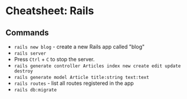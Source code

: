 # Cheatsheet: Rails


## Commands

  * `rails new blog` - create a new Rails app called "blog"
  * `rails server`
  * Press `Ctrl` + `C` to stop the server.
  * `rails generate controller Articles index new create edit update destroy`
  * `rails generate model Article title:string text:text`
  * `rails routes` - list all routes registered in the app
  * `rails db:migrate`
